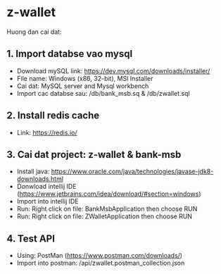 # z-wallet
Huong dan cai dat:

## 1. Import databse vao mysql
- Download mySQL link: https://dev.mysql.com/downloads/installer/
- File name: Windows (x86, 32-bit), MSI Installer
- Cai dat: MySQL server and Mysql workbench
- Import cac databse sau: /db/bank_msb.sq & /db/zwallet.sql

## 2. Install redis cache
- Link: https://redis.io/

## 3. Cai dat project: z-wallet & bank-msb
- Install java: https://www.oracle.com/java/technologies/javase-jdk8-downloads.html
- Donwload intellij IDE (https://www.jetbrains.com/idea/download/#section=windows)
- Import into intellij IDE
- Run: Right click on file: BankMsbApplication then choose RUN
- Run: Right click on file: ZWalletApplication then choose RUN

## 4. Test API
- Using: PostMan (https://www.postman.com/downloads/)
- Import into postman: /api/zwallet.postman_collection.json
